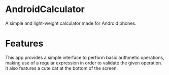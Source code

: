 # AndroidCalculator
A simple and light-weight calculator made for Android phones.

# Features
This app provides a simple interface to perform basic arithmetic operations, making use of a regular expression
in order to validate the given operation. It also features a cute cat at the bottom of the screen.
